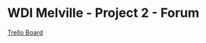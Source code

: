 # WDI Melville - Project 2 - Forum
[Trello Board](https://trello.com/b/4GbDQk0l/wdi-project-2-forum)